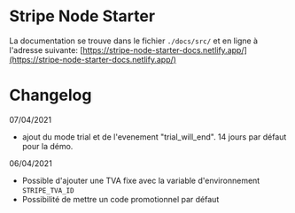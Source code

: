 # Stripe Node Starter

La documentation se trouve dans le fichier `./docs/src/` et en ligne à l'adresse suivante: [https://stripe-node-starter-docs.netlify.app/](https://stripe-node-starter-docs.netlify.app/)

# Changelog

07/04/2021

- ajout du mode trial et de l'evenement "trial_will_end". 14 jours par défaut pour la démo.

06/04/2021

- Possible d'ajouter une TVA fixe avec la variable d'environnement `STRIPE_TVA_ID`
- Possibilité de mettre un code promotionnel par défaut
